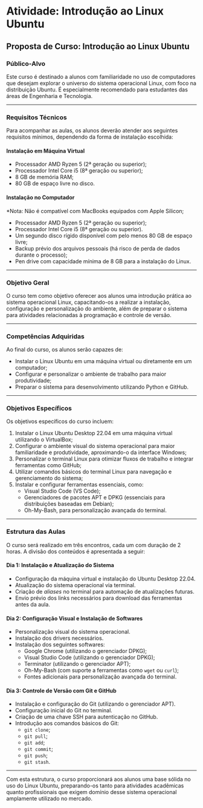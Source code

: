 # Atividade: Introdução ao Linux Ubuntu

## **Proposta de Curso: Introdução ao Linux Ubuntu**

### **Público-Alvo**
Este curso é destinado a alunos com familiaridade no uso de computadores que desejam explorar o universo do sistema operacional Linux, com foco na distribuição Ubuntu. É especialmente recomendado para estudantes das áreas de Engenharia e Tecnologia.

---

### **Requisitos Técnicos**
Para acompanhar as aulas, os alunos deverão atender aos seguintes requisitos mínimos, dependendo da forma de instalação escolhida:

#### **Instalação em Máquina Virtual**
- Processador AMD Ryzen 5 (2ª geração ou superior);
- Processador Intel Core i5 (8ª geração ou superior);
- 8 GB de memória RAM;
- 80 GB de espaço livre no disco.

#### **Instalação no Computador**
*Nota: Não é compatível com MacBooks equipados com Apple Silicon;
- Processador AMD Ryzen 5 (2ª geração ou superior);
- Processador Intel Core i5 (8ª geração ou superior). 
- Um segundo disco rígido disponível com pelo menos 80 GB de espaço livre;
- Backup prévio dos arquivos pessoais (há risco de perda de dados durante o processo);
- Pen drive com capacidade mínima de 8 GB para a instalação do Linux.

---

### **Objetivo Geral**
O curso tem como objetivo oferecer aos alunos uma introdução prática ao sistema operacional Linux, capacitando-os a realizar a instalação, configuração e personalização do ambiente, além de preparar o sistema para atividades relacionadas à programação e controle de versão.

---

### **Competências Adquiridas**
Ao final do curso, os alunos serão capazes de:
- Instalar o Linux Ubuntu em uma máquina virtual ou diretamente em um computador;
- Configurar e personalizar o ambiente de trabalho para maior produtividade;
- Preparar o sistema para desenvolvimento utilizando Python e GitHub.

---

### **Objetivos Específicos**
Os objetivos específicos do curso incluem:
1. Instalar o Linux Ubuntu Desktop 22.04 em uma máquina virtual utilizando o VirtualBox;
2. Configurar o ambiente visual do sistema operacional para maior familiaridade e produtividade, aproximando-o da interface Windows;
3. Personalizar o terminal Linux para otimizar fluxos de trabalho e integrar ferramentas como GitHub;
4. Utilizar comandos básicos do terminal Linux para navegação e gerenciamento do sistema;
5. Instalar e configurar ferramentas essenciais, como:
   - Visual Studio Code (VS Code);
   - Gerenciadores de pacotes APT e DPKG (essenciais para distribuições baseadas em Debian);
   - Oh-My-Bash, para personalização avançada do terminal.

---

### **Estrutura das Aulas**
O curso será realizado em três encontros, cada um com duração de 2 horas. A divisão dos conteúdos é apresentada a seguir:

#### **Dia 1: Instalação e Atualização do Sistema**
- Configuração da máquina virtual e instalação do Ubuntu Desktop 22.04.
- Atualização do sistema operacional via terminal.
- Criação de *aliases* no terminal para automação de atualizações futuras.
- Envio prévio dos links necessários para download das ferramentas antes da aula.

#### **Dia 2: Configuração Visual e Instalação de Softwares**
- Personalização visual do sistema operacional.
- Instalação dos drivers necessários.
- Instalação dos seguintes softwares:
  - Google Chrome (utilizando o gerenciador DPKG);
  - Visual Studio Code (utilizando o gerenciador DPKG);
  - Terminator (utilizando o gerenciador APT);
  - Oh-My-Bash (com suporte a ferramentas como `wget` ou `curl`);
  - Fontes adicionais para personalização avançada do terminal.

#### **Dia 3: Controle de Versão com Git e GitHub**
- Instalação e configuração do Git (utilizando o gerenciador APT).
- Configuração inicial do Git no terminal.
- Criação de uma chave SSH para autenticação no GitHub.
- Introdução aos comandos básicos do Git:
  - `git clone`;
  - `git pull`;
  - `git add`;
  - `git commit`;
  - `git push`;
  - `git stash`.

---

Com esta estrutura, o curso proporcionará aos alunos uma base sólida no uso do Linux Ubuntu, preparando-os tanto para atividades acadêmicas quanto profissionais que exigem domínio desse sistema operacional amplamente utilizado no mercado.



